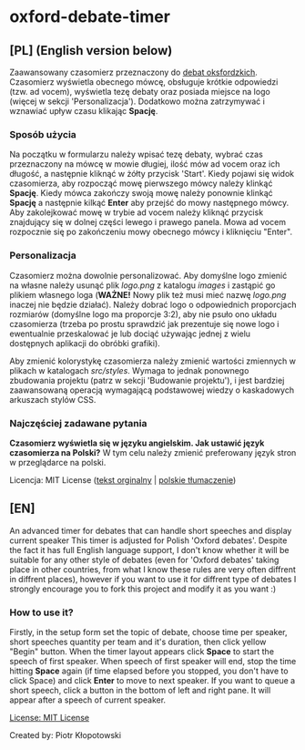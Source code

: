 # oxford-debate-timer
## [PL] (English version below)

Zaawansowany czasomierz przeznaczony do [debat oksfordzkich](https://pl.wikipedia.org/wiki/Debata_oksfordzka).
Czasomierz wyświetla obecnego mówcę, obsługuje krótkie odpowiedzi (tzw. ad vocem), wyświetla tezę debaty oraz posiada miejsce na logo (więcej w sekcji 'Personalizacja'). Dodatkowo można zatrzymywać i wznawiać upływ czasu klikając **Spację**.

### Sposób użycia
Na początku w formularzu należy wpisać tezę debaty, wybrać czas przeznaczony na mówcę w mowie długiej, ilość mów ad vocem oraz ich długość, a następnie kliknąć w żółty przycisk 'Start'.
Kiedy pojawi się widok czasomierza, aby rozpocząć mowę pierwszego mówcy należy klinkąć **Spację**. Kiedy mówca zakończy swoją mowę należy ponownie klinkąć **Spację** a następnie kilkąć **Enter** aby przejść do mowy następnego mówcy.
Aby zakolejkować mowę w trybie ad vocem należy kliknąć przycisk znajdujący się w dolnej części lewego i prawego panela. Mowa ad vocem rozpocznie się po zakończeniu mowy obecnego mówcy i kliknięciu "Enter".

### Personalizacja
Czasomierz można dowolnie personalizować. Aby domyślne logo zmienić na własne należy usunąć plik _logo.png_ z katalogu _images_ i zastąpić go plikiem własnego loga (**WAŻNE!** Nowy plik też musi mieć nazwę _logo.png_ inaczej nie będzie działać). Należy dobrać logo o odpowiednich proporcjach rozmiarów (domyślne logo ma proporcje 3:2), aby nie psuło ono układu czasomierza (trzeba po prostu sprawdzić jak prezentuje się nowe logo i ewentualnie przeskalować je lub dociąć używając jednej z wielu dostępnych aplikacji do obróbki grafiki).

Aby zmienić kolorystykę czasomierza należy zmienić wartości zmiennych w plikach w katalogach _src/styles_. Wymaga to jednak ponownego zbudowania projektu (patrz w sekcji 'Budowanie projektu'), i jest bardziej zaawansowaną operacją wymagającą podstawowej wiedzy o kaskadowych arkuszach stylów CSS.

### Najczęściej zadawane pytania
**Czasomierz wyświetla się w języku angielskim. Jak ustawić język czasomierza na Polski?**
W tym celu należy zmienić preferowany język stron w przeglądarce na polski.

Licencja: MIT License ([tekst orginalny](https://github.com/pietrek777/debate-timer/blob/master/LICENSE) | [polskie tłumaczenie](http://blaszyk-jarosinski.pl/wp-content/uploads/2008/05/licencja-mit-tlumaczenie.pdf))

## [EN]

An advanced timer for debates that can handle short speeches and display current speaker
This timer is adjusted for Polish 'Oxford debates'. Despite the fact it has full English language support, I don't know whether it will be suitable for any other style of debates (even for 'Oxford debates' taking place in other countries, from what I know these rules are very often diffrent in diffrent places), however if you want to use it for diffrent type of debates I strongly encourage you to fork this project and modify it as you want :)

### How to use it?
Firstly, in the setup form set the topic of debate, choose time per speaker, short speeches quantity per team and it's duration, then click yellow "Begin" button.
When the timer layout appears click **Space** to start the speech of first speaker. When speech of first speaker will end, stop the time hitting **Space** again (if time elapsed before you stopped, you don't have to click Space) and click **Enter** to move to next speaker.
If you want to queue a short speech, click a button in the bottom of left and right pane. It will appear after a speech of current speaker.

[License: MIT License](https://github.com/pietrek777/debate-timer/blob/master/LICENSE)

Created by: Piotr Kłopotowski
